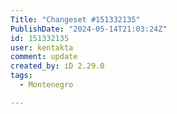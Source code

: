 ```yaml
---
Title: "Changeset #151332135"
PublishDate: "2024-05-14T21:03:24Z"
id: 151332135
user: kentakta
comment: update
created_by: iD 2.29.0
tags:
  - Montenegro

---
```


